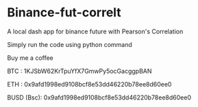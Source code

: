 # Binance-fut-correlt
A local dash app for binance future with Pearson's Correlation

Simply run the code using python command

Buy me a coffee

BTC : 1KJSbW62KrTpuYfX7GmwPy5ocGacggpBAN

ETH : 0x9afd1998ed9108bcf8e53dd46220b78ee8d60ee0

BUSD (Bsc): 0x9afd1998ed9108bcf8e53dd46220b78ee8d60ee0

